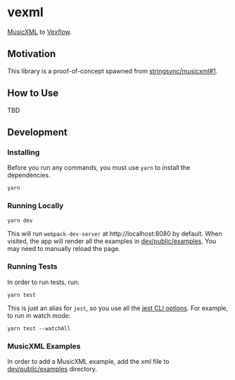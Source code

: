 # vexml

[MusicXML](https://www.w3.org/2021/06/musicxml40/) to [Vexflow](https://www.vexflow.com/).

## Motivation

This library is a proof-of-concept spawned from [stringsync/musicxml#1](https://github.com/stringsync/musicxml/issues/1).

## How to Use

TBD

## Development

### Installing

Before you run any commands, you must use `yarn` to install the dependencies.

```
yarn
```

### Running Locally

```
yarn dev
```

This will run `webpack-dev-server` at http://localhost:8080 by default. When visited, the app will render all the examples in [dev/public/examples](dev/public/examples). You may need to manually reload the page.

### Running Tests

In order to run tests, run:

```
yarn test
```

This is just an alias for `jest`, so you use all the [jest CLI options](https://jestjs.io/docs/cli). For example, to run in watch mode:

```
yarn test --watchAll
```

### MusicXML Examples

In order to add a MusicXML example, add the xml file to [dev/public/examples](dev/public/examples) directory.
